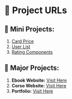# 📌 Project URLs

## 🔹 Mini Projects:

1. [Card Price](https://bootstrap-5-projects.vercel.app/card_price.html)
2. [User List](https://bootstrap-5-projects.vercel.app/user_list.html)
3. [Rating Components](https://bootstrap-5-projects.vercel.app/rating_components.html)

## 🔹 Major Projects:

1. **Ebook Website:** [Visit Here](https://bootstrap-5-projects-9tx7.vercel.app/)
2. **Corso Website:** [Visit Here](https://bootstrap-5-projects-nine.vercel.app/)
3. **Portfolio:** [Visit Here](https://bootstrap-5-projects-olive.vercel.app/)
